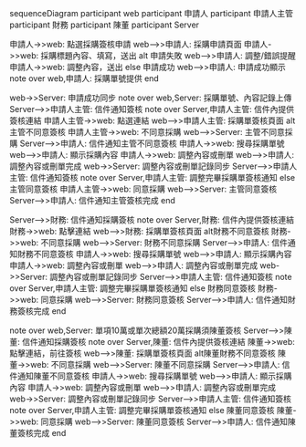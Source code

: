 sequenceDiagram
    participant web
    participant 申請人
    participant 申請人主管
    participant 財務
    participant 陳董
    participant Server

申請人->>web: 點選採購簽核申請
web-->>申請人: 採購申請頁面
申請人->>web: 採購標題內容、填寫，送出
alt 申請失敗
web-->>申請人: 調整/錯誤提醒
申請人->>web: 調整內容，送出
else 申請成功
web-->>申請人: 申請成功顯示
note over web,申請人: 採購單號提供
end

web->>Server: 申請成功同步
note over web,Server: 採購單號、內容記錄上傳
Server-->>申請人主管: 信件通知簽核
note over Server,申請人主管: 信件內提供簽核連結
申請人主管->>web: 點選連結
web-->>申請人主管: 採購單簽核頁面
alt主管不同意簽核
申請人主管->>web: 不同意採購
web-->>Server: 主管不同意採購
Server-->>申請人: 信件通知主管不同意簽核
申請人->>web: 搜尋採購單號
web-->>申請人: 顯示採購內容
申請人->>web: 調整內容或刪單
web-->>申請人: 調整內容或刪單完成
web->>Server: 調整內容或刪單記錄同步
Server-->>申請人主管: 信件通知簽核
note over Server,申請人主管: 調整完畢採購單簽核通知
else 主管同意簽核
申請人主管->>web: 同意採購
web-->>Server: 主管同意簽核
Server-->>申請人: 信件通知主管簽核完成
end

Server-->>財務: 信件通知採購簽核
note over Server,財務: 信件內提供簽核連結
財務->>web: 點擊連結
web-->>財務: 採購單簽核頁面
alt財務不同意簽核
財務->>web: 不同意採購
web-->>Server: 財務不同意採購
Server-->>申請人: 信件通知財務不同意簽核
申請人->>web: 搜尋採購單號
web-->>申請人: 顯示採購內容
申請人->>web: 調整內容或刪單
web-->>申請人: 調整內容或刪單完成
web->>Server: 調整內容或刪單記錄同步
Server-->>申請人主管: 信件通知簽核
note over Server,申請人主管: 調整完畢採購單簽核通知
else 財務同意簽核
財務->>web: 同意採購
web-->>Server: 財務同意簽核
Server-->>申請人: 信件通知財務簽核完成
end

note over web,Server: 單項10萬或單次總額20萬採購須陳董簽核
Server-->>陳董: 信件通知採購簽核
note over Server,陳董: 信件內提供簽核連結
陳董->>web: 點擊連結，前往簽核
web-->>陳董: 採購單簽核頁面
    alt陳董財務不同意簽核
陳董->>web: 不同意採購
web-->>Server: 陳董不同意採購
Server-->>申請人: 信件通知陳董不同意簽核
申請人->>web: 搜尋採購單號
web-->>申請人: 顯示採購內容
申請人->>web: 調整內容或刪單
web-->>申請人: 調整內容或刪單完成
web->>Server: 調整內容或刪單記錄同步
Server-->>申請人主管: 信件通知簽核
note over Server,申請人主管: 調整完畢採購單簽核通知
else 陳董同意簽核
陳董->>web: 同意採購
web-->>Server: 陳董同意簽核
Server-->>申請人: 信件通知陳董簽核完成
end
